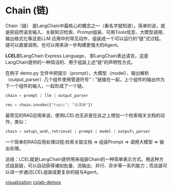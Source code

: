 # Chain (链)

Chain（链） 是LangChain中最核心的概念之一（看名字就知道）。简单的说，就是把自然语言输入、关联知识检索、Prompt组装、可用Tools信息、大模型调用、输出格式化等这些LLM 应用中的常见动作，组装成一个可以运行的“链”式过程。链可以直接调用，也可以用来进一步构建更强大的Agent。

**LCEL**即LangChain Express Language， 即LangChain表达语言。这是LangChain提供的一种简洁的、用于组装上述“链”的声明性方式。




在例子 demo.py 文件中把提示（prompt）、大模型（model）、输出解析（output_parser）几个组件使用管道符号“｜”链接在一起，上个组件的输出作为下一个组件的输入，一起形成了一个链。

```python
chain = prompt | llm | output_parser

res = chain.invoke({"topic": "冰淇淋"})

```

最常见的RAG应用来说，使用LCEL也无非是在此之上增加一个检索相关文档的动作，类似：

```python
chain = setup\_and\_retrieval | prompt | model | output\_parser

```

一个简单的RAG应用处理过程:检索关联文档 => 组装Prompt => 调用大模型 => 输出处理。

总结：LCEL就是LangChain提供用来组装Chain的一种简单表示方式。用这种方式组装链，可以自动获得诸如批量、流输出、并行、异步等一系列能力；而且链可以进一步通过LCEL组装成更复杂的链与Agent。

[visualization](https://github.com/langchain-ai/langgraph/blob/main/docs/docs/how-tos/visualization.ipynb)
[colab-demos](https://github.com/gox6/colab-demos/blob/main/practical-examples/langchain-jump-into-lcel-and-runnables.ipynb?source=post_page)